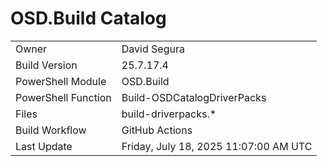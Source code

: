﻿# OSD.Build Catalog

| | |
|-|-|
| Owner | David Segura |
| Build Version | 25.7.17.4 |
| PowerShell Module | OSD.Build |
| PowerShell Function | Build-OSDCatalogDriverPacks |
| Files | build-driverpacks.* |
| Build Workflow | GitHub Actions |
| Last Update | Friday, July 18, 2025 11:07:00 AM UTC |
